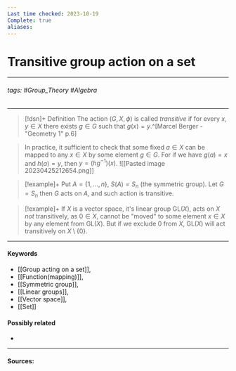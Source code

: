 ```yaml
---
Last time checked: 2023-10-19
Complete: true
aliases:
---
```

# Transitive group action on a set
***
###### tags: #Group_Theory #Algebra 
***
>[!dsn]+ Definition
>The action $(G,X,\phi)$ is called *transitive* if for every $x,y\in X$ there exists $g\in G$ such that $g(x)=y$.^[Marcel Berger - "Geometry 1" p.6]

>In practice, it sufficient to check that some fixed $a\in X$ can be mapped to any $x\in X$ by some element $g\in G$. For if we have $g(a)=x$ and $h(a)=y$, then $y=(hg^{-1})(x)$.
>![[Pasted image 20230425212654.png]]

>[!example]+ 
>Put $A=\{1,\dots,n\}$, $S(A)=S_{n}$ (the symmetric group). Let $G=S_{n}$ then $G$ acts on $A$, and such action is transitive.

>[!example]+
>If $X$ is a vector space, it's linear group $\text{GL}(X)$, acts on $X$ *not* transitively, as $0\in X$, cannot be "moved" to some element $x\in X$ by any element from $\text{GL}(X)$. But if we exclude $0$ from $X$, $\text{GL}(X)$ will act transitively on $X\setminus\{0\}$.
***
#### Keywords
- [[Group acting on a set]],
- [[Function(mapping)]],
- [[Symmetric group]],
- [[Linear groups]],
- [[Vector space]],
- [[Set]]
#### Possibly related
- 
***
#### Sources: